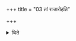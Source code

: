 +++
title = "03 तां राजारोहति"

+++

<details><summary>थिते</summary>

3. The king ascends upon it. 

</details>

